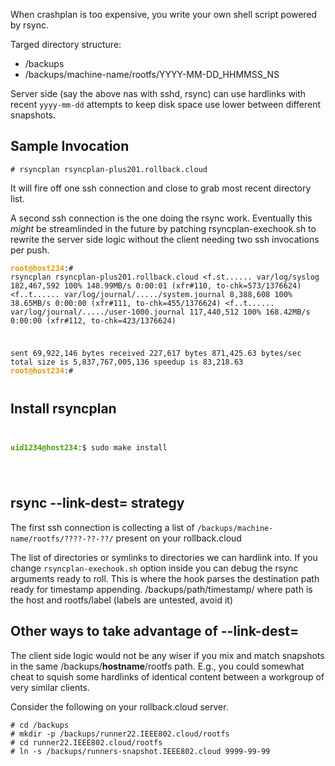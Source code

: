 When crashplan is too expensive, you write your own shell script powered by rsync.

Targed directory structure:
* /backups
* /backups/machine-name/rootfs/YYYY-MM-DD_HHMMSS_NS

Server side (say the above nas with sshd, rsync) can use hardlinks with recent <code>yyyy-mm-dd</code> attempts 
to keep disk space use lower between different snapshots.

## Sample Invocation

<code># rsyncplan rsyncplan-plus201.rollback.cloud </code>

It will fire off one ssh connection and close to grab most recent
directory list. 

A second ssh connection is the one doing the rsync
work. Eventually this *might* be streamlinded in the future 
by patching rsyncplan-exechook.sh to rewrite the server side logic
without the client needing two ssh invocations per push.

<code><pre><font color="#E09A06"><b>root@host234</b></font>:# rsyncplan rsyncplan-plus201.rollback.cloud
&lt;f.st...... var/log/syslog
    182,467,592 100%  148.99MB/s    0:00:01 (xfr#110, to-chk=573/1376624)
&lt;f..t...... var/log/journal/...../system.journal
      8,388,608 100%   38.65MB/s    0:00:00 (xfr#111, to-chk=455/1376624)
&lt;f..t...... var/log/journal/...../user-1000.journal
    117,440,512 100%  168.42MB/s    0:00:00 (xfr#112, to-chk=423/1376624)

sent 69,922,146 bytes  received 227,617 bytes  871,425.63 bytes/sec
total size is 5,837,767,005,136  speedup is 83,218.63
<font color="#E09A06"><b>root@host234</b></font>:# 
</pre></code>

## Install rsyncplan

<code><font color="#4E9A06">
<pre><b>uid1234@host234</b></font>:$ sudo make install</pre>
</font></code>
</pre></code>

## rsync --link-dest= strategy

The first ssh connection is collecting a list
of <code>/backups/machine-name/rootfs/????-??-??/</code> present on
your rollback.cloud

The list of directories or symlinks to directories we can hardlink into.
If you change <code>rsyncplan-exechook.sh</code> option inside you can debug
the rsync arguments ready to roll. This is where the hook parses the
destination path ready for timestamp appending. /backups/path/timestamp/
where path is the host and rootfs/label (labels are untested, avoid it)

## Other ways to take advantage of --link-dest=

The client side logic would not be any wiser if you mix and
match snapshots in the same /backups/<b>hostname</b>/rootfs
path. E.g., you could somewhat cheat to squish some hardlinks
of identical content between a workgroup of very similar
clients.

Consider the following on your rollback.cloud server.

<pre><code># cd /backups
# mkdir -p /backups/runner22.IEEE802.cloud/rootfs
# cd runner22.IEEE802.cloud/rootfs
# ln -s /backups/runners-snapshot.IEEE802.cloud 9999-99-99</code></pre>

